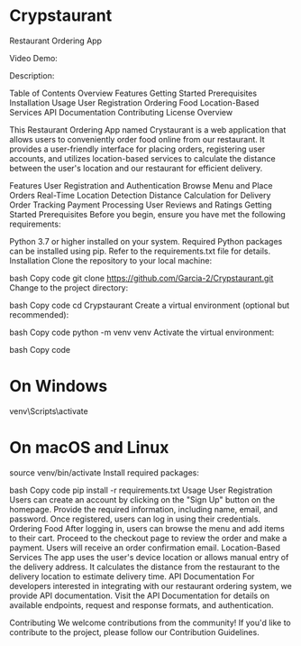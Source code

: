# Crypstaurant
Restaurant Ordering App

Video Demo:

Description:

Table of Contents
Overview
Features
Getting Started
Prerequisites
Installation
Usage
User Registration
Ordering Food
Location-Based Services
API Documentation
Contributing
License
Overview

This Restaurant Ordering App named Crystaurant is a web application that allows users to conveniently order food online from our restaurant. It provides a user-friendly interface for placing orders, registering user accounts, and utilizes location-based services to calculate the distance between the user's location and our restaurant for efficient delivery.

Features
User Registration and Authentication
Browse Menu and Place Orders
Real-Time Location Detection
Distance Calculation for Delivery
Order Tracking
Payment Processing
User Reviews and Ratings
Getting Started
Prerequisites
Before you begin, ensure you have met the following requirements:

Python 3.7 or higher installed on your system.
Required Python packages can be installed using pip. Refer to the requirements.txt file for details.
Installation
Clone the repository to your local machine:

bash
Copy code
git clone https://github.com/Garcia-2/Crypstaurant.git
Change to the project directory:

bash
Copy code
cd Crypstaurant
Create a virtual environment (optional but recommended):

bash
Copy code
python -m venv venv
Activate the virtual environment:

bash
Copy code
# On Windows
venv\Scripts\activate
# On macOS and Linux
source venv/bin/activate
Install required packages:

bash
Copy code
pip install -r requirements.txt
Usage
User Registration
Users can create an account by clicking on the "Sign Up" button on the homepage.
Provide the required information, including name, email, and password.
Once registered, users can log in using their credentials.
Ordering Food
After logging in, users can browse the menu and add items to their cart.
Proceed to the checkout page to review the order and make a payment.
Users will receive an order confirmation email.
Location-Based Services
The app uses the user's device location or allows manual entry of the delivery address.
It calculates the distance from the restaurant to the delivery location to estimate delivery time.
API Documentation
For developers interested in integrating with our restaurant ordering system, we provide API documentation. Visit the API Documentation for details on available endpoints, request and response formats, and authentication.

Contributing
We welcome contributions from the community! If you'd like to contribute to the project, please follow our Contribution Guidelines.
